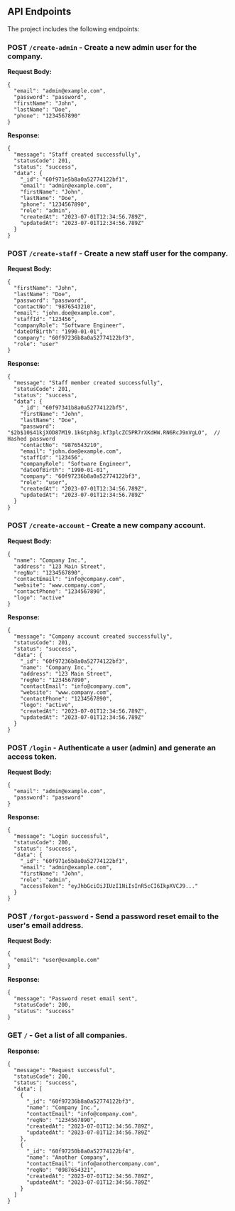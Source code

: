 ## API Endpoints

The project includes the following endpoints:

### **POST** `/create-admin` - Create a new admin user for the company.
**Request Body:**
```
{
  "email": "admin@example.com",
  "password": "password",
  "firstName": "John",
  "lastName": "Doe",
  "phone": "1234567890"
}
```
**Response:**
```
{
  "message": "Staff created successfully",
  "statusCode": 201,
  "status": "success",
  "data": {
    "_id": "60f971e5b8a0a52774122bf1",
    "email": "admin@example.com",
    "firstName": "John",
    "lastName": "Doe",
    "phone": "1234567890",
    "role": "admin",
    "createdAt": "2023-07-01T12:34:56.789Z",
    "updatedAt": "2023-07-01T12:34:56.789Z"
  }
}
```

### **POST** `/create-staff` - Create a new staff user for the company.
**Request Body:**
```
{
  "firstName": "John",
  "lastName": "Doe",
  "password": "password",
  "contactNo": "9876543210",
  "email": "john.doe@example.com",
  "staffId": "123456",
  "companyRole": "Software Engineer",
  "dateOfBirth": "1990-01-01",
  "company": "60f97236b8a0a52774122bf3",
  "role": "user"
}
```
**Response:**
```
{
  "message": "Staff member created successfully",
  "statusCode": 201,
  "status": "success",
  "data": {
    "_id": "60f97341b8a0a52774122bf5",
    "firstName": "John",
    "lastName": "Doe",
    "password": "$2b$10$41kjXOD87M19.1kGtph8g.kf3plcZC5PR7rXKdHW.RN6RcJ9nVgLO",  // Hashed password
    "contactNo": "9876543210",
    "email": "john.doe@example.com",
    "staffId": "123456",
    "companyRole": "Software Engineer",
    "dateOfBirth": "1990-01-01",
    "company": "60f97236b8a0a52774122bf3",
    "role": "user",
    "createdAt": "2023-07-01T12:34:56.789Z",
    "updatedAt": "2023-07-01T12:34:56.789Z"
  }
}
```

### **POST** `/create-account` - Create a new company account.
**Request Body:**
```
{
  "name": "Company Inc.",
  "address": "123 Main Street",
  "regNo": "1234567890",
  "contactEmail": "info@company.com",
  "website": "www.company.com",
  "contactPhone": "1234567890",
  "logo": "active"
}
```
**Response:**
```
{
  "message": "Company account created successfully",
  "statusCode": 201,
  "status": "success",
  "data": {
    "_id": "60f97236b8a0a52774122bf3",
    "name": "Company Inc.",
    "address": "123 Main Street",
    "regNo": "1234567890",
    "contactEmail": "info@company.com",
    "website": "www.company.com",
    "contactPhone": "1234567890",
    "logo": "active",
    "createdAt": "2023-07-01T12:34:56.789Z",
    "updatedAt": "2023-07-01T12:34:56.789Z"
  }
}
```

### **POST** `/login` - Authenticate a user (admin) and generate an access token.
**Request Body:**
```
{
  "email": "admin@example.com",
  "password": "password"
}
```
**Response:**
```
{
  "message": "Login successful",
  "statusCode": 200,
  "status": "success",
  "data": {
    "_id": "60f971e5b8a0a52774122bf1",
    "email": "admin@example.com",
    "firstName": "John",
    "role": "admin",
    "accessToken": "eyJhbGciOiJIUzI1NiIsInR5cCI6IkpXVCJ9..."
  }
}
```

### **POST** `/forgot-password` - Send a password reset email to the user's email address.
**Request Body:**
```
{
  "email": "user@example.com"
}
```
**Response:**
```
{
  "message": "Password reset email sent",
  "statusCode": 200,
  "status": "success"
}
```


### **GET** `/` - Get a list of all companies.
**Response:**
```
{
  "message": "Request successful",
  "statusCode": 200,
  "status": "success",
  "data": [
    {
      "_id": "60f97236b8a0a52774122bf3",
      "name": "Company Inc.",
      "contactEmail": "info@company.com",
      "regNo": "1234567890",
      "createdAt": "2023-07-01T12:34:56.789Z",
      "updatedAt": "2023-07-01T12:34:56.789Z"
    },
    {
      "_id": "60f97250b8a0a52774122bf4",
      "name": "Another Company",
      "contactEmail": "info@anothercompany.com",
      "regNo": "0987654321",
      "createdAt": "2023-07-01T12:34:56.789Z",
      "updatedAt": "2023-07-01T12:34:56.789Z"
    }
  ]
}
```

